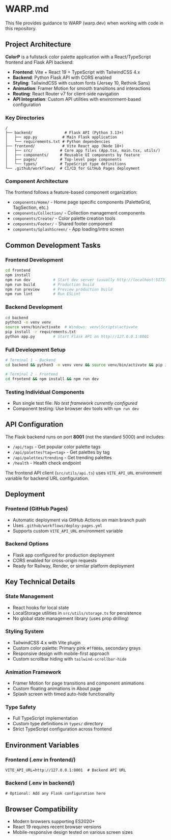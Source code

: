 # WARP.md

This file provides guidance to WARP (warp.dev) when working with code in this repository.

## Project Architecture

**ColorP** is a fullstack color palette application with a React/TypeScript frontend and Flask API backend:

- **Frontend**: Vite + React 19 + TypeScript with TailwindCSS 4.x
- **Backend**: Python Flask API with CORS enabled 
- **Styling**: TailwindCSS with custom fonts (Jersey 10, Rethink Sans)
- **Animation**: Framer Motion for smooth transitions and interactions
- **Routing**: React Router v7 for client-side navigation
- **API Integration**: Custom API utilities with environment-based configuration

### Key Directories

```
/
├── backend/              # Flask API (Python 3.13+)
│   ├── app.py           # Main Flask application
│   └── requirements.txt # Python dependencies
├── frontend/            # Vite React app (Node 18+)
│   ├── src/            # Core app files (App.tsx, main.tsx, utils/)
│   ├── components/     # Reusable UI components by feature
│   ├── pages/          # Top-level page components
│   └── types/          # TypeScript type definitions
└── .github/workflows/  # CI/CD for GitHub Pages deployment
```

### Component Architecture

The frontend follows a feature-based component organization:
- `components/Home/` - Home page specific components (PaletteGrid, TagSection, etc.)
- `components/Collection/` - Collection management components
- `components/Create/` - Color palette creation tools
- `components/Footer/` - Shared footer component
- `components/SplashScreen/` - App loading/intro screen

## Common Development Tasks

### Frontend Development
```bash
cd frontend
npm install
npm run dev          # Start dev server (usually http://localhost:5173)
npm run build        # Production build
npm run preview      # Preview production build
npm run lint         # Run ESLint
```

### Backend Development
```bash
cd backend
python3 -m venv venv
source venv/bin/activate  # Windows: venv\Scripts\activate
pip install -r requirements.txt
python app.py        # Start Flask API on http://127.0.0.1:8001
```

### Full Development Setup
```bash
# Terminal 1 - Backend
cd backend && python3 -m venv venv && source venv/bin/activate && pip install -r requirements.txt && python app.py

# Terminal 2 - Frontend
cd frontend && npm install && npm run dev
```

### Testing Individual Components
- Run single test file: *No test framework currently configured*
- Component testing: Use browser dev tools with `npm run dev`

## API Configuration

The Flask backend runs on port **8001** (not the standard 5000) and includes:
- `/api/tags` - Get popular color palette tags
- `/api/palettes?tag=<tag>` - Get palettes by tag
- `/api/palettes/trending` - Get trending palettes
- `/health` - Health check endpoint

The frontend API client (`src/utils/api.ts`) uses `VITE_API_URL` environment variable for backend URL configuration.

## Deployment

### Frontend (GitHub Pages)
- Automatic deployment via GitHub Actions on main branch push
- Uses `.github/workflows/deploy-pages.yml`
- Supports custom `VITE_API_URL` environment variable

### Backend Options
- Flask app configured for production deployment
- CORS enabled for cross-origin requests
- Ready for Railway, Render, or similar platform deployment

## Key Technical Details

### State Management
- React hooks for local state
- LocalStorage utilities in `src/utils/storage.ts` for persistence
- No global state management library (uses prop drilling)

### Styling System
- TailwindCSS 4.x with Vite plugin
- Custom color palette: Primary pink `#ff008a`, secondary grays
- Responsive design with mobile-first approach
- Custom scrollbar hiding with `tailwind-scrollbar-hide`

### Animation Framework
- Framer Motion for page transitions and component animations
- Custom floating animations in About page
- Splash screen with timed auto-hide functionality

### Type Safety
- Full TypeScript implementation
- Custom type definitions in `types/` directory
- Strict TypeScript configuration across frontend

## Environment Variables

### Frontend (.env in frontend/)
```
VITE_API_URL=http://127.0.0.1:8001  # Backend API URL
```

### Backend (.env in backend/)
```
# Optional: Add any Flask configuration here
```

## Browser Compatibility
- Modern browsers supporting ES2020+
- React 19 requires recent browser versions
- Mobile-responsive design tested on various screen sizes